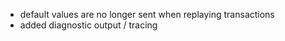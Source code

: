 - default values are no longer sent when replaying transactions
- added diagnostic output / tracing
